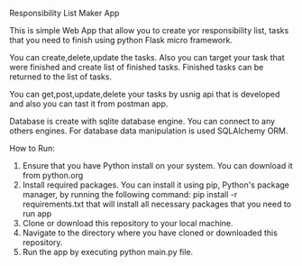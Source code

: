 Responsibility List Maker App

This is simple Web App that allow you to create yor responsibility list, tasks that you need to finish using python Flask micro framework.

You can create,delete,update the tasks. Also you can target your task that were finished and create list of finished tasks. Finished tasks can be returned to the list of tasks.

You can get,post,update,delete your tasks by usnig api that is developed and also you can tast it from postman app.

Database is create with sqlite database engine. You can connect to any others engines.
For database data manipulation is used SQLAlchemy ORM.

How to Run:

1. Ensure that you have Python install on your system. You can download it from python.org
2. Install required packages. You can install it using pip, Python's package manager, by running the following command:
pip install -r requirements.txt
that will install all necessary packages that you need to run app
3. Clone or download this repository to your local machine.
4. Navigate to the directory where you have cloned or downloaded this repository.
5. Run the app by executing python main.py file.

